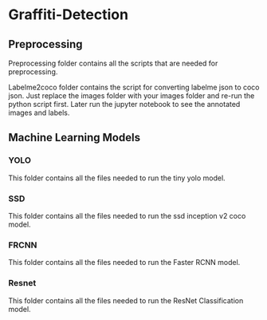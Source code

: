 # Graffiti-Detection

## Preprocessing

Preprocessing folder contains all the scripts that are needed for preprocessing.

Labelme2coco folder contains the script for converting labelme json to coco json. Just replace the images folder with your images folder and re-run the python script first. Later run the jupyter notebook to see the annotated images and labels.

## Machine Learning Models

### YOLO
This folder contains all the files needed to run the tiny yolo model.

### SSD
This folder contains all the files needed to run the ssd inception v2 coco model.

### FRCNN
This folder contains all the files needed to run the Faster RCNN model.

### Resnet
This folder contains all the files needed to run the ResNet Classification model.
